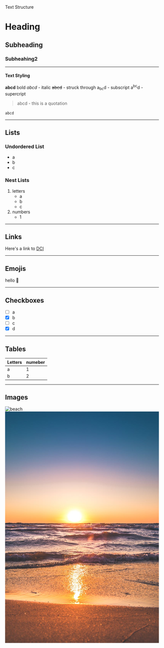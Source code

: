 Text Structure 
# Heading
## Subheading
### Subheahing2


---
#### Text Styling

**abcd** bold
_abcd_ - italic
~~abcd~~ - struck through
a<sub>bc</sub>d - subscript
a<sup>bc</sup>d - supercript
> abcd - this is a quotation

`abcd`

---
## Lists

### Undordered List
- a
- b
- c

### Nest Lists
1. letters
    - a
    - b
    - c
2. numbers
    - 1

---

## Links
Here's a link to [DCI](https://digitalcareerinstitute.org/)

---
## Emojis

hello :eyes:

___

## Checkboxes

- [ ] a
- [x] b
- [ ] c
- [x] d

---
## Tables
|Letters| numeber|
|-------|--------|
|a      |1       |
|b      |2       |

---
## Images
![beach](https://www.pexels.com/photo/scenic-view-of-ocean-during-sunset-1032650/)
![beach](/images/beach.jpeg)
